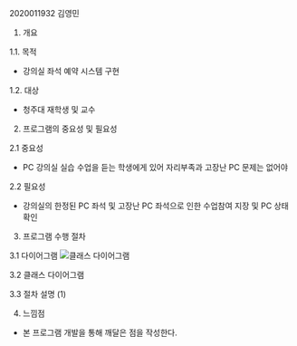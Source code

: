 2020011932 김영민

1. 개요

1.1. 목적
   - 강의실 좌석 예약 시스템 구현

1.2. 대상
   - 청주대 재학생 및 교수

2. 프로그램의 중요성 및 필요성

2.1 중요성
   - PC 강의실 실습 수업을 듣는 학생에게 있어 자리부족과 고장난 PC 문제는 없어야

2.2 필요성
  - 강의실의 한정된 PC 좌석 및 고장난 PC 좌석으로 인한 수업참여 지장 및 PC 상태 확인

3. 프로그램 수행 절차

3.1 다이어그램
![클래스 다이어그램](https://github.com/user-attachments/assets/942cdfdb-4a95-49a3-8336-d2c97e9c7ec9)

3.2 클래스 다이어그램


3.3 절차 설명
(1)


4. 느낌점
- 본 프로그램 개발을 통해 깨달은 점을 작성한다.




